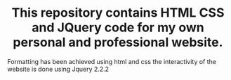 <h1> <center> This repository contains HTML CSS and JQuery code for my own personal and professional website. </center> </h1>

<p> 
Formatting has been achieved using html and css the interactivity of the website is done using Jquery 2.2.2 
</p>

